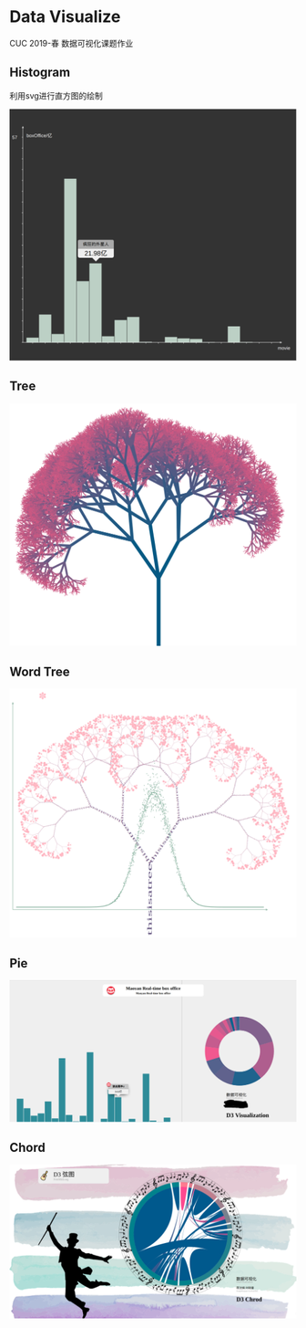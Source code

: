 # Data Visualize
CUC 2019-春 数据可视化课题作业

## Histogram

利用svg进行直方图的绘制

![HistogramView](./HistogramView.png)

## Tree

![Tree](./Tree.png)

## Word Tree

![wordTree](./wordTree.png)
## Pie
![](Pie.png)
## Chord
![](Chord.png)